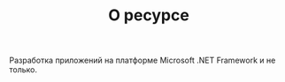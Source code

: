 ﻿---
layout: page
title: О ресурсе
permalink: /about/
---

Разработка приложений на платформе Microsoft .NET Framework и не только.